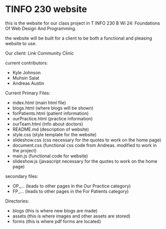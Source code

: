 # TINFO 230 website

this is the website for our class project in T INFO 230 B Wi 24: Foundations Of Web Design And Programming. 

the website will be built for a client to be both a functional and pleasing website to use.

Our client: Link Community Clinic

current contributors:
- Kyle Johnson
- Muhsin Salat
- Andreas Austin


Current Primary Files:
- index.html (main html file)
- blogs.html (where blogs will be shown)
- forPatients.html (patient information)
- ourPractice.html (practice information)
- ourTeam.html (info about doctors)
- README.md (description of website)
- style.css (style template for the website)
- slideshow.css (css necessary for the quotes to work on the home page)
- document.css (functional css code from Andreas. modified to work in the project)
- main.js (functional code for website)
- slideshow.js (javascript necessary for the quotes to work on the home page)

secondary files:
- OP_... (leads to other pages in the Our Practice category)
- FP_... (leads to other pages in the For Patients category)

Directories:
- blogs
    (this is where new blogs are made)
- assets
    (this is where images and other assets are stored)
- forms
    (this is where pdf forms are located)

